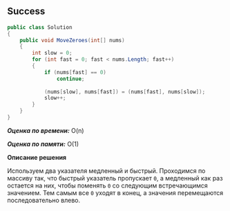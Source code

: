 ## Success

```csharp
public class Solution
{
    public void MoveZeroes(int[] nums)
    {
        int slow = 0;
        for (int fast = 0; fast < nums.Length; fast++)
        {
            if (nums[fast] == 0)
                continue;
                
            (nums[slow], nums[fast]) = (nums[fast], nums[slow]);
            slow++;    
        }
    }
}
```

***Оценка по времени:*** O(n)

***Оценка по памяти:*** O(1)

**Описание решения**

Используем два указателя медленный и быстрый. Проходимся по массиву так, что быстрый указатель пропускает `0`, а медленный как раз остается на них, чтобы поменять `0` со следующим встречающимся значением. Тем самым все `0` уходят в конец, а значения перемещаются последовательно влево.